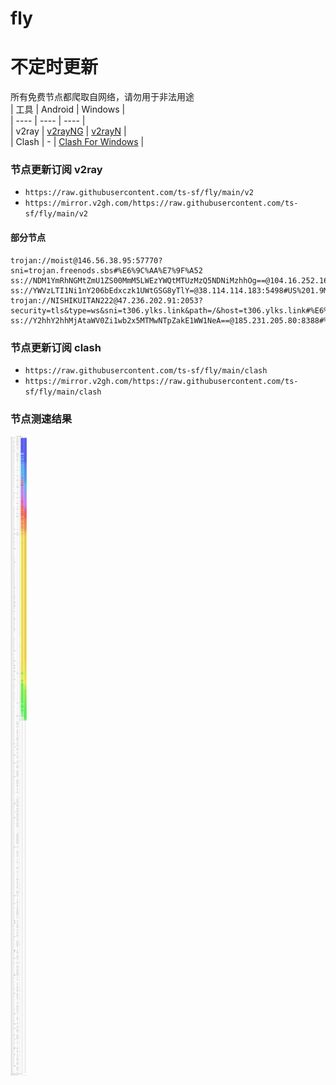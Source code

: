 # fly
# 不定时更新
所有免费节点都爬取自网络，请勿用于非法用途  
|  工具  | Android  | Windows  |  
|  ----  | ----   | ----  |  
| v2ray  | [v2rayNG](https://github.com/2dust/v2rayNG/releases) | [v2rayN](https://github.com/2dust/v2rayN/releases) |  
| Clash  | - | [Clash For Windows](https://github.com/2dust/clashN/releases) | 
  
### 节点更新订阅  v2ray
- `https://raw.githubusercontent.com/ts-sf/fly/main/v2`  
- `https://mirror.v2gh.com/https://raw.githubusercontent.com/ts-sf/fly/main/v2`  

#### 部分节点  
``` 
trojan://moist@146.56.38.95:57770?sni=trojan.freenods.sbs#%E6%9C%AA%E7%9F%A52
ss://NDM1YmRhNGMtZmU1ZS00MmM5LWEzYWQtMTUzMzQ5NDNiMzhhOg==@104.16.252.167:80#%E6%9C%AA%E7%9F%A53
ss://YWVzLTI1Ni1nY206bEdxczk1UWtGSG8yTlY=@38.114.114.183:5498#US%201.9MB%2Fs
trojan://NISHIKUITAN222@47.236.202.91:2053?security=tls&type=ws&sni=t306.ylks.link&path=/&host=t306.ylks.link#%E6%9C%AA%E7%9F%A54
ss://Y2hhY2hhMjAtaWV0Zi1wb2x5MTMwNTpZakE1WW1NeA==@185.231.205.80:8388#%E6%9C%AA%E7%9F%A55
```
### 节点更新订阅  clash
- `https://raw.githubusercontent.com/ts-sf/fly/main/clash`  
- `https://mirror.v2gh.com/https://raw.githubusercontent.com/ts-sf/fly/main/clash`  

### 节点测速结果
![image](traffic.png)
